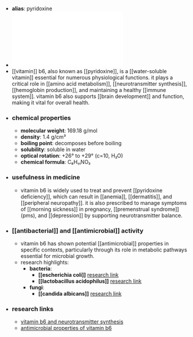- **alias**: pyridoxine
- ![Vitamin_B6.pdf](../assets/Vitamin_B6_1719303309556_0.pdf)
- [[vitamin]] b6, also known as [[pyridoxine]], is a [[water-soluble vitamin]] essential for numerous physiological functions. it plays a critical role in [[amino acid metabolism]], [[neurotransmitter synthesis]], [[hemoglobin production]], and maintaining a healthy [[immune system]]. vitamin b6 also supports [[brain development]] and function, making it vital for overall health.
- ### chemical properties
	- **molecular weight**: 169.18 g/mol
	- **density**: 1.4 g/cm³
	- **boiling point**: decomposes before boiling
	- **solubility**: soluble in water
	- **optical rotation**: +26° to +29° (c=10, H₂O)
	- **chemical formula**: C₈H₁₁NO₃
- ### usefulness in medicine
	- vitamin b6 is widely used to treat and prevent [[pyridoxine deficiency]], which can result in [[anemia]], [[dermatitis]], and [[peripheral neuropathy]]. it is also prescribed to manage symptoms of [[morning sickness]] in pregnancy, [[premenstrual syndrome]] (pms), and [[depression]] by supporting neurotransmitter balance.
- ### [[antibacterial]] and [[antimicrobial]] activity
	- vitamin b6 has shown potential [[antimicrobial]] properties in specific contexts, particularly through its role in metabolic pathways essential for microbial growth.
	- research highlights:
		- **bacteria**:
			- **[[escherichia coli]]** [research link](https://scholar.google.com/scholar?q=Escherichia+coli+vitamin+B6)
			- **[[lactobacillus acidophilus]]** [research link](https://scholar.google.com/scholar?q=Lactobacillus+acidophilus+vitamin+B6)
		- **fungi**:
			- **[[candida albicans]]** [research link](https://scholar.google.com/scholar?q=Candida+albicans+vitamin+B6)
- ### research links
	- [vitamin b6 and neurotransmitter synthesis](https://scholar.google.com/scholar?q=vitamin+B6+neurotransmitter)
	- [antimicrobial properties of vitamin b6](https://scholar.google.com/scholar?q=antimicrobial+properties+of+vitamin+B6)